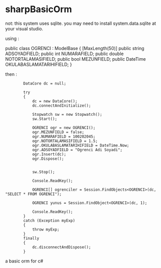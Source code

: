 sharpBasicOrm
=============

not: this system uses sqlite. you may need to install system.data.sqlite at your visual studio.

using : 

public class OGRENCI : ModelBase
    {
        [MaxLength(50)]
        public string ADSOYADFIELD;
        public int NUMARAFIELD;
        public double NOTORTALAMASIFIELD;
        public bool MEZUNFIELD;
        public DateTime OKULABASLAMATARIHIFIELD;
    }
    
then : 

            DataCore dc = null;

            try
            {
                dc = new DataCore();
                dc.connectAndInitialize();

                Stopwatch sw = new Stopwatch();
                sw.Start();

                OGRENCI ogr = new OGRENCI();
                ogr.MEZUNFIELD = false;
                ogr.NUMARAFIELD = 100202045;
                ogr.NOTORTALAMASIFIELD = 1.5;
                ogr.OKULABASLAMATARIHIFIELD = DateTime.Now;
                ogr.ADSOYADFIELD = "Ogrenci Adi Soyadi";
                ogr.Insert(dc);
                ogr.Dispose();
                

                sw.Stop();

                Console.ReadKey();

                OGRENCI[] ogrenciler = Session.FindObjects<OGRENCI>(dc, "SELECT * FROM OGRENCI");

                OGRENCI yunus = Session.FindObject<OGRENCI>(dc, 1);

                Console.ReadKey();
            }
            catch (Exception myExp)
            {
                throw myExp;
            }
            finally
            {
                dc.disconnectAndDispose();
            }


a basic orm for c#

